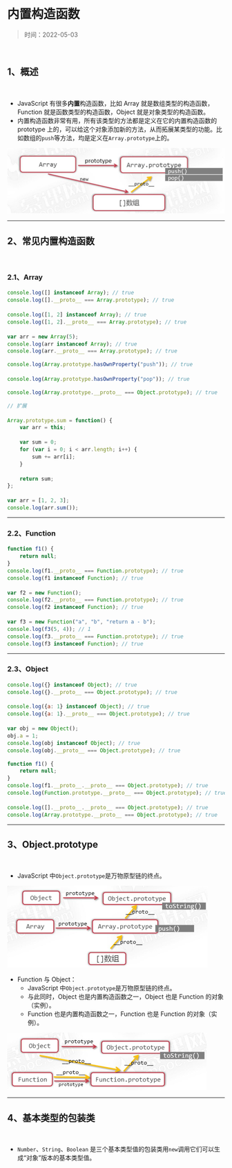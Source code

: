 # 内置构造函数

> 时间：2022-05-03

<br/>

## 1、概述

<br/>

- JavaScript 有很多**内置**构造函数，比如 Array 就是数组类型的构造函数，Function 就是函数类型的构造函数，Object 就是对象类型的构造函数。
- 内置构造函数非常有用，所有该类型的方法都是定义在它的内置构造函数的 prototype 上的，可以给这个对象添加新的方法，从而拓展某类型的功能。比如数组的`push`等方法，均是定义在`Array.prototype`上的。



<img src="efc638e1-7f94-44bc-8fec-f8ad137745b0/1.jpg" alt="1" style="zoom:50%;" />



---

## 2、常见内置构造函数

<br/>

### 2.1、Array



```javascript
console.log([] instanceof Array); // true
console.log([].__proto__ === Array.prototype); // true

console.log([1, 2] instanceof Array); // true
console.log([1, 2].__proto__ === Array.prototype); // true

var arr = new Array(5);
console.log(arr instanceof Array); // true
console.log(arr.__proto__ === Array.prototype); // true
```



```javascript
console.log(Array.prototype.hasOwnProperty("push")); // true

console.log(Array.prototype.hasOwnProperty("pop")); // true
```



```javascript
console.log(Array.prototype.__proto__ === Object.prototype); // true
```



```javascript
// 扩展

Array.prototype.sum = function() {
    var arr = this;

    var sum = 0;
    for (var i = 0; i < arr.length; i++) {
        sum += arr[i];
    }

    return sum;
};

var arr = [1, 2, 3];
console.log(arr.sum());
```



---

### 2.2、Function



```javascript
function f1() {
    return null;
}
console.log(f1.__proto__ === Function.prototype); // true
console.log(f1 instanceof Function); // true

var f2 = new Function();
console.log(f2.__proto__ === Function.prototype); // true
console.log(f2 instanceof Function); // true

var f3 = new Function("a", "b", "return a - b");
console.log(f3(5, 4)); // 1
console.log(f3.__proto__ === Function.prototype); // true
console.log(f3 instanceof Function); // true
```



---

### 2.3、Object



```javascript
console.log({} instanceof Object); // true
console.log({}.__proto__ === Object.prototype); // true

console.log({a: 1} instanceof Object); // true
console.log({a: 1}.__proto__ === Object.prototype); // true

var obj = new Object();
obj.a = 1;
console.log(obj instanceof Object); // true
console.log(obj.__proto__ === Object.prototype); // true
```



```javascript
function f1() {
    return null;
}
console.log(f1.__proto__.__proto__ === Object.prototype); // true
console.log(Function.prototype.__proto__ === Object.prototype); // true

console.log([].__proto__.__proto__ === Object.prototype); // true
console.log(Array.prototype.__proto__ === Object.prototype); // true
```



---

## 3、Object.prototype

<br/>

- JavaScript 中`Object.prototype`是万物原型链的终点。



<img src="efc638e1-7f94-44bc-8fec-f8ad137745b0/2.jpg" alt="2" style="zoom:50%;" />



- Function 与 Object：
  - JavaScript 中`Object.prototype`是万物原型链的终点。
  - 与此同时，Object 也是内置构造函数之一，Object 也是 Function 的对象（实例）。
  - Function 也是内置构造函数之一，Function 也是 Function 的对象（实例）。



<img src="efc638e1-7f94-44bc-8fec-f8ad137745b0/3.jpg" alt="3" style="zoom:50%;" />



---

## 4、基本类型的包装类

<br/>

- `Number`、`String`、`Boolean` 是三个基本类型值的包装类用`new`调用它们可以生成“对象”版本的基本类型值。







